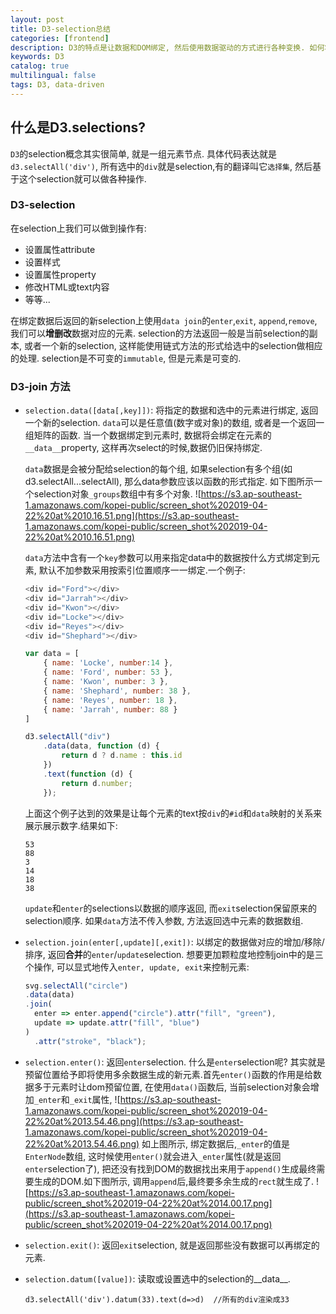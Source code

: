 ```yaml
---
layout: post
title: D3-selection总结
categories: [frontend]
description: D3的特点是让数据和DOM绑定, 然后使用数据驱动的方式进行各种变换. 如何将数据和selection绑定是本节的关注点.
keywords: D3
catalog: true
multilingual: false
tags: D3, data-driven
---
```


## 什么是D3.selections?
`D3`的selection概念其实很简单, 就是一组元素节点. 具体代码表达就是`d3.selectAll('div')`, 所有选中的`div`就是selection,有的翻译叫它`选择集`, 然后基于这个selection就可以做各种操作.

### D3-selection
在selection上我们可以做到操作有: 
- 设置属性attribute
- 设置样式
- 设置属性property
- 修改HTML或text内容
- 等等...

在绑定数据后返回的新selection上使用`data join`的`enter`,`exit`, `append`,`remove`, 我们可以**增删改**数据对应的元素.
selection的方法返回一般是当前selection的副本, 或者一个新的selection, 这样能使用链式方法的形式给选中的selection做相应的处理.
selection是不可变的`immutable`, 但是元素是可变的.

### D3-join 方法
- `selection.data([data[,key]])`: 将指定的数据和选中的元素进行绑定, 返回一个新的selection. `data`可以是任意值(数字或对象)的数组, 或者是一个返回一组矩阵的函数. 当一个数据绑定到元素时, 数据将会绑定在元素的`__data__`property, 这样再次select的时候,数据仍旧保持绑定.
 
  `data`数据是会被分配给selection的每个组, 如果selection有多个组(如d3.selectAll...selectAll), 那么data参数应该以函数的形式指定. 如下图所示一个selection对象`_groups`数组中有多个对象.
  ![https://s3.ap-southeast-1.amazonaws.com/kopei-public/screen_shot%202019-04-22%20at%2010.16.51.png](https://s3.ap-southeast-1.amazonaws.com/kopei-public/screen_shot%202019-04-22%20at%2010.16.51.png)

  `data`方法中含有一个`key`参数可以用来指定data中的数据按什么方式绑定到元素, 默认不加参数采用按索引位置顺序一一绑定.一个例子:
  ```javascript
  <div id="Ford"></div>
  <div id="Jarrah"></div>
  <div id="Kwon"></div>
  <div id="Locke"></div>
  <div id="Reyes"></div>
  <div id="Shephard"></div>
  
  var data = [
      { name: 'Locke', number:14 },
      { name: 'Ford', number: 53 },
      { name: 'Kwon', number: 3 },
      { name: 'Shephard', number: 38 },
      { name: 'Reyes', number: 18 },
      { name: 'Jarrah', number: 88 }
  ]
  
  d3.selectAll("div")
      .data(data, function (d) {
          return d ? d.name : this.id
      })
      .text(function (d) {
          return d.number;
      });
  ```
  上面这个例子达到的效果是让每个元素的text按`div`的`#id`和`data`映射的关系来展示展示数字.结果如下:
  ```
  53
  88
  3
  14
  18
  38
  ```
  `update`和`enter`的selections以数据的顺序返回, 而`exit`selection保留原来的selection顺序.
  如果`data`方法不传入参数, 方法返回选中元素的数据数组.
  
- `selection.join(enter[,update][,exit])`: 以绑定的数据做对应的增加/移除/排序, 返回**合并**的`enter`/`update`selection. 想要更加颗粒度地控制join中的是三个操作, 可以显式地传入`enter, update, exit`来控制元素:
  ```javascript 
  svg.selectAll("circle")
  .data(data)
  .join(
    enter => enter.append("circle").attr("fill", "green"),
    update => update.attr("fill", "blue")
  )
    .attr("stroke", "black");
  ```

- `selection.enter()`: 返回`enter`selection. 什么是`enter`selection呢? 其实就是预留位置给予即将使用多余数据生成的新元素.首先`enter()`函数的作用是给数据多于元素时让dom预留位置, 在使用`data()`函数后, 当前selection对象会增加`_enter`和`_exit`属性,
![https://s3.ap-southeast-1.amazonaws.com/kopei-public/screen_shot%202019-04-22%20at%2013.54.46.png](https://s3.ap-southeast-1.amazonaws.com/kopei-public/screen_shot%202019-04-22%20at%2013.54.46.png)
如上图所示, 绑定数据后,`_enter`的值是`EnterNode`数组, 这时候使用`enter()`就会进入`_enter`属性(就是返回`enter`selection了), 把还没有找到DOM的数据找出来用于`append()`生成最终需要生成的DOM.如下图所示, 调用`append`后,最终要多余生成的`rect`就生成了.
![https://s3.ap-southeast-1.amazonaws.com/kopei-public/screen_shot%202019-04-22%20at%2014.00.17.png](https://s3.ap-southeast-1.amazonaws.com/kopei-public/screen_shot%202019-04-22%20at%2014.00.17.png)

- `selection.exit()`: 返回`exit`selection, 就是返回那些没有数据可以再绑定的元素.
- `selection.datum([value])`: 读取或设置选中的selection的__data__.
  ```
  d3.selectAll('div').datum(33).text(d=>d)  //所有的div渲染成33
  ```
